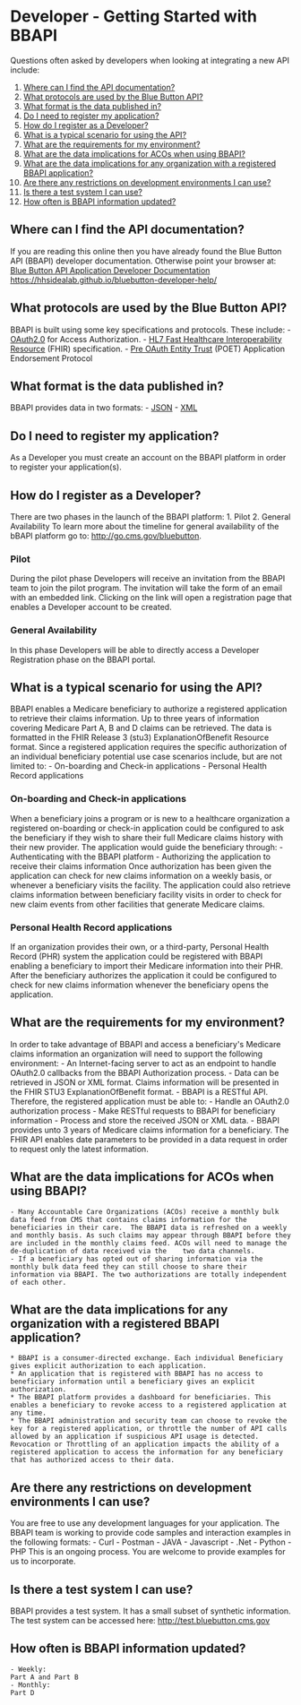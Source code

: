 # Developer - Getting Started with BBAPI

Questions often asked by developers when looking at integrating a new API   include:
1. [Where can I find the API documentation?](#where-can-i-find-the-api-documentation)
2. [What protocols are used by the Blue Button API?](#what-protocols-are-used-by-the-blue-button-api)
3. [What format is the data published in?](#what-format-is-the-data-published-in)
4. [Do I need to register my application?](#do-i-need-to-register-my-application)
5. [How do I register as a Developer?](#how-do-i-register-as-a-developer)
6. [What is a typical scenario for using the API?](#what-is-a-typical-scenario-for-using-the-api)
7. [What are the requirements for my environment?](#what-are-the-requirements-for-my-environment)
8. [What are the data implications for ACOs when using BBAPI?](#what-are-the-data-implications-for-acos-when-using-bbapi)
9. [What are the data implications for any organization with a registered BBAPI application?](#what-are-the-data-implications-for-any-organization-with-a-registered-bbapi-application)
10. [Are there any restrictions on development environments I can use?](#are-there-any-restrictions-on-development-environments-i-can-use)
11. [Is there a test system I can use?](#is-there-a-test-system-i-can-use)
12. [How often is BBAPI information updated?](#how-often-is-bbapi-information-updated)

## Where can I find the API documentation?
If you are reading this online then you have already found the Blue Button API (BBAPI) developer documentation. Otherwise point your browser at:
[Blue Button API Application Developer Documentation](https://hhsidealab.github.io/bluebutton-developer-help/)
https://hhsidealab.github.io/bluebutton-developer-help/

## What protocols are used by the Blue Button API?
BBAPI is built using some key specifications and protocols. These include:
	- [OAuth2.0](https://oauth.net/getting-started/) for Access Authorization.
	- [HL7 Fast Healthcare Interoperability Resource](https://www.hl7.org/fhir/) (FHIR) specification.
	- [Pre OAuth Entity Trust](https://github.com/hhsidealab/POET) (POET) Application Endorsement Protocol
	 
## What format is the data published in?
BBAPI provides data in two formats:
	- [JSON](http://www.json.org)
	- [XML](http://www.xmlfiles.com/xml/xml_intro.asp)

## Do I need to register my application?
As a Developer you must create an account on the BBAPI platform in order to register your application(s).

## How do I register as a Developer?
There are two phases in the launch of the BBAPI platform:
	1. Pilot
	2. General Availability
To learn more about the timeline for general availability of the bBAPI platform go to: http://go.cms.gov/bluebutton. 
### Pilot
During the pilot phase Developers will receive an invitation from the BBAPI team to join the pilot program. The invitation will take the form of an email with an embedded link. Clicking on the link will open a registration page that enables a Developer account to be created.
### General Availability
In this phase Developers will be able to directly access a Developer Registration phase on the BBAPI portal.   

## What is a typical scenario for using the API?
BBAPI enables a Medicare beneficiary to authorize a registered application to retrieve their claims information.  Up to three years of information covering Medicare Part A, B and D claims can be retrieved. The data is formatted in the FHIR Release 3 (stu3) ExplanationOfBenefit Resource format.
Since a registered application requires the specific authorization of an individual beneficiary potential use case scenarios include, but are not limited to:
	- On-boarding and Check-in applications
	- Personal Health Record applications
### On-boarding and Check-in applications
When a beneficiary joins a program or is new to a healthcare organization a registered on-boarding or check-in application could be configured to ask the beneficiary if they wish to share their full Medicare claims history with their new provider. 
The application would guide the beneficiary through: 
	- Authenticating with the BBAPI platform
	- Authorizing the application to receive their claims information
Once authorization has been given the application can check for new claims information on a weekly basis, or whenever a beneficiary visits the facility. 
The application could also retrieve claims information between beneficiary facility visits in order to check for new claim events from other facilities that generate Medicare claims.
### Personal Health Record applications
If an organization provides their own, or a third-party, Personal Health Record (PHR) system the application could be registered with BBAPI enabling a beneficiary to import their Medicare information into their PHR.
After the beneficiary authorizes the application it could be configured to check for new claims information whenever the beneficiary opens the application. 

## What are the requirements for my environment?
In order to take advantage of BBAPI and access a beneficiary's Medicare claims information an organization will need to support the following environment:
	- An Internet-facing server to act as an endpoint to handle OAuth2.0 callbacks from the BBAPI Authorization process.
	- Data can be retrieved in JSON or XML format. Claims information will be presented in the FHIR STU3 ExplanationOfBenefit format. 
	- BBAPI is a RESTful API. Therefore, the registered application must be able to:
		- Handle an OAuth2.0 authorization process
		- Make RESTful requests to BBAPI for beneficiary information
		- Process and store the received JSON or XML data.
	- BBAPI provides unto 3 years of Medicare claims information for a beneficiary. The FHIR API enables date parameters to be provided in a data request in order to request only the latest information. 

## What are the data implications for ACOs when using BBAPI?
	- Many Accountable Care Organizations (ACOs) receive a monthly bulk data feed from CMS that contains claims information for the beneficiaries in their care.  The BBAPI data is refreshed on a weekly and monthly basis. As such claims may appear through BBAPI before they are included in the monthly claims feed. ACOs will need to manage the de-duplication of data received via the    two data channels.
	- If a beneficiary has opted out of sharing information via the monthly bulk data feed they can still choose to share their information via BBAPI. The two authorizations are totally independent of each other.

## What are the data implications for any organization with a registered BBAPI application?
	* BBAPI is a consumer-directed exchange. Each individual Beneficiary gives explicit authorization to each application. 
	* An application that is registered with BBAPI has no access to beneficiary information until a beneficiary gives an explicit authorization.
	* The BBAPI platform provides a dashboard for beneficiaries. This enables a beneficiary to revoke access to a registered application at any time.
	* The BBAPI administration and security team can choose to revoke the key for a registered application, or throttle the number of API calls allowed by an application if suspicious API usage is detected. Revocation or Throttling of an application impacts the ability of a registered application to access the information for any beneficiary that has authorized access to their data. 

## Are there any restrictions on development environments I can use?
You are free to use any development languages for your application. 
The BBAPI team is working to provide code samples and interaction examples in the following formats:
	- Curl
	- Postman
	- JAVA
	- Javascript
	- .Net
	- Python
	- PHP
This is an ongoing process. You are welcome to provide examples for us to incorporate. 

## Is there a test system I can use?
BBAPI provides a test system. It has a small subset of synthetic information. 
The test system can be accessed here:
http://test.bluebutton.cms.gov

## How often is BBAPI information updated?
	- Weekly:
	Part A and Part B
	- Monthly:
	Part D
	
